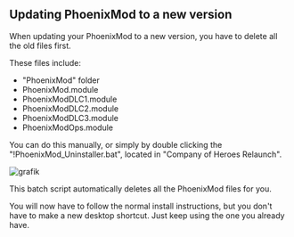 ## Updating PhoenixMod to a new version

When updating your PhoenixMod to a new version, you have to delete all the old files first.

These files include:
- "PhoenixMod" folder
- PhoenixMod.module
- PhoenixModDLC1.module
- PhoenixModDLC2.module
- PhoenixModDLC3.module
- PhoenixModOps.module

You can do this manually, or simply by double clicking the "!PhoenixMod_Uninstaller.bat", located in "Company of Heroes Relaunch".<br>

![grafik](https://github.com/Nubb3r/PhoenixMod/assets/12478713/c9f753f0-2c03-46e3-8f8f-7dc118d433b6)

This batch script automatically deletes all the PhoenixMod files for you.

You will now have to follow the normal install instructions, but you don't have to make a new desktop shortcut. Just keep using the one you already have.

